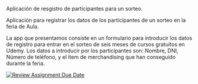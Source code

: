Aplicación de resgistro de participantes para un sorteo.

Aplicación para registrar los datos de los participantes de un sorteo en la feria de Aula.

La app que presentamos consiste en un formulario para introducir los datos de registro para entrar en el sorteo de seis meses de cursos gratuitos en Udemy.
Los datos a introducir por los participantes son: Nombre, DNI, Número de teléfono, y el ítem de merchandising que han conseguido durante la feria.


[![Review Assignment Due Date](https://classroom.github.com/assets/deadline-readme-button-24ddc0f5d75046c5622901739e7c5dd533143b0c8e959d652212380cedb1ea36.svg)](https://classroom.github.com/a/AE4M6CtT)



 
